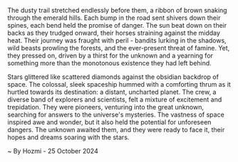 
The dusty trail stretched endlessly before them, a ribbon of brown snaking through the emerald hills.  Each bump in the road sent shivers down their spines, each bend held the promise of danger.  The sun beat down on their backs as they trudged onward, their horses straining against the midday heat.  Their journey was fraught with peril - bandits lurking in the shadows, wild beasts prowling the forests, and the ever-present threat of famine. Yet, they pressed on, driven by a thirst for the unknown and a yearning for something more than the monotonous existence they had left behind.

Stars glittered like scattered diamonds against the obsidian backdrop of space.  The colossal, sleek spaceship hummed with a comforting thrum as it hurtled towards its destination: a distant, uncharted planet.  The crew, a diverse band of explorers and scientists, felt a mixture of excitement and trepidation.  They were pioneers, venturing into the great unknown, searching for answers to the universe's mysteries.  The vastness of space inspired awe and wonder, but it also held the potential for unforeseen dangers.  The unknown awaited them, and they were ready to face it, their hopes and dreams soaring with the stars. 

~ By Hozmi - 25 October 2024
